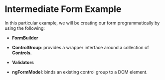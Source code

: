 # Intermediate Form Example

In this particular example, we will be creating our form programmatically by using the following:

- **FormBuilder**
- **ControlGroup**: provides a wrapper interface around a collection of **Controls**.

- **Validators**  
- **ngFormModel**: binds an existing control group to a DOM element.